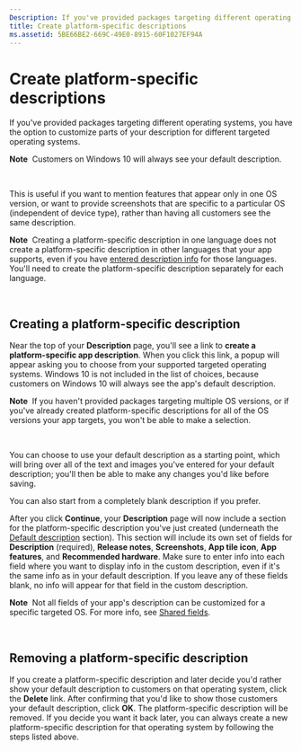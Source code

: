```yaml
---
Description: If you've provided packages targeting different operating systems, you have the option to customize parts of your description for different targeted operating systems.
title: Create platform-specific descriptions
ms.assetid: 5BE66BE2-669C-49E0-8915-60F1027EF94A
---
```


# Create platform-specific descriptions


If you've provided packages targeting different operating systems, you have the option to customize parts of your description for different targeted operating systems.

**Note**  Customers on Windows 10 will always see your default description.

 

This is useful if you want to mention features that appear only in one OS version, or want to provide screenshots that are specific to a particular OS (independent of device type), rather than having all customers see the same description.

**Note**  Creating a platform-specific description in one language does not create a platform-specific description in other languages that your app supports, even if you have [entered description info](create-app-descriptions.md) for those languages. You'll need to create the platform-specific description separately for each language.

 

## Creating a platform-specific description


Near the top of your **Description** page, you'll see a link to **create a platform-specific app description**. When you click this link, a popup will appear asking you to choose from your supported targeted operating systems. Windows 10 is not included in the list of choices, because customers on Windows 10 will always see the app's default description.

**Note**  If you haven't provided packages targeting multiple OS versions, or if you've already created platform-specific descriptions for all of the OS versions your app targets, you won't be able to make a selection.

 

You can choose to use your default description as a starting point, which will bring over all of the text and images you've entered for your default description; you'll then be able to make any changes you'd like before saving.

You can also start from a completely blank description if you prefer.

After you click **Continue**, your **Description** page will now include a section for the platform-specific description you've just created (underneath the [Default description](create-app-descriptions.md#default-description-fields) section). This section will include its own set of fields for **Description** (required), **Release notes**, **Screenshots**, **App tile icon**, **App features**, and **Recommended hardware**. Make sure to enter info into each field where you want to display info in the custom description, even if it's the same info as in your default description. If you leave any of these fields blank, no info will appear for that field in the custom description.

**Note**  Not all fields of your app's description can be customized for a specific targeted OS. For more info, see [Shared fields](create-app-descriptions.md#shared-fields).

 

## Removing a platform-specific description


If you create a platform-specific description and later decide you'd rather show your default description to customers on that operating system, click the **Delete** link. After confirming that you'd like to show those customers your default description, click **OK**. The platform-specific description will be removed. If you decide you want it back later, you can always create a new platform-specific description for that operating system by following the steps listed above.

 

 




